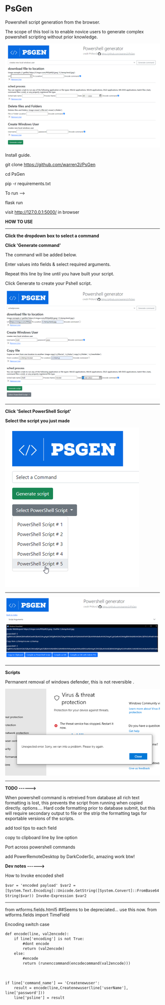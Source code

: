 # PsGen

Powershell script generation from the browser.

The scope of this tool is to enable novice users to generate complex powershell scripting without prior knowledge.

![alt text](https://github.com/warren2i/PsGen/blob/master/Screenshots/2022-01-06%2019_15_45-Line%20logging.png?raw=true)

Install guide.

git clone https://github.com/warren2i/PsGen

cd PsGen

pip -r requirements.txt

To run -->

flask run

visit  http://127.0.0.1:5000/ in browser

**HOW TO USE**

****

**Click the dropdown box to select a command**

**Click 'Generate command'**

The command will be added below.

Enter values into fields & select required arguments.

Repeat this line by line until you have built your script.

Click Generate to create your Pshell script.

![alt text](https://github.com/warren2i/PsGen/blob/master/Screenshots/generating_script.png?raw=true)

****

**Click 'Select PowerShell Script'**

**Select the script you just made**

![alt text](https://github.com/warren2i/PsGen/blob/master/Screenshots/select_script.png?raw=true)

****

![alt text](https://github.com/warren2i/PsGen/blob/master/Screenshots/psscrip.png?raw=true)

****


**Scripts**

Permanent removal of windows defender, this is not reversible .

![alt_text](https://github.com/warren2i/PsGen/blob/master/Screenshots/disable%20win%20defender.png?raw=true)
****

**TODO ------>**

When powershell command is retreived from database all rich text formatting is lost, this prevents the script from
running when copied directly. options.... Hard code formatting prior to database submit, but this will require secondary
output to file or the strip the formatting tags for exportable versions of the scripts.

add tool tips to each field

copy to clipboard line by line option

Port across powershell commands

add PowerRemoteDesktop by DarkCoderSc, amazing work btw!

**Dev notes ------>**

How to Invoke encoded shell

`$var = 'encoded payload' $var2 = [System.Text.Encoding]::Unicode.GetString([System.Convert]::FromBase64String($var))
Invoke-Expression $var2`

****

from wtforms.fields.html5 ##Seems to be depreciated... use this now. from wtforms.fields import TimeField

Encoding switch case

    def encode(line, val2encode):
        if line['encoding'] is not True:
            #dont encode
            return (val2encode)
        else:
            #encode
            return (runenccommand(encodecommand(val2encode)))

    
    
    if line['command_name'] == 'Createnewuser':
        result = encode(line,Createnewuser(line['userName'], line['password']))
        line['psline'] = result
